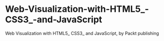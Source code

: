 # Web-Visualization-with-HTML5_-CSS3_-and-JavaScript
Web Visualization with HTML5_ CSS3_ and JavaScript, by Packt publishing
